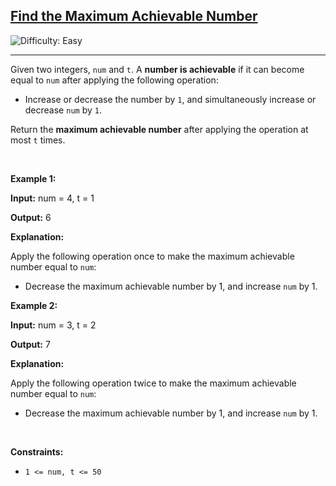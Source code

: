 <h2><a href="https://leetcode.com/problems/find-the-maximum-achievable-number">Find the Maximum Achievable Number</a></h2> <img src='https://img.shields.io/badge/Difficulty-Easy-brightgreen' alt='Difficulty: Easy' /><hr><p>Given two integers, <code>num</code> and <code>t</code>. A <strong>number is achievable</strong> if it can become equal to <code>num</code> after applying the following operation:</p>

<ul>
	<li>Increase or decrease the number by <code>1</code>, and simultaneously increase or decrease <code>num</code> by <code>1</code>.</li>
</ul>

<p>Return the <strong>maximum achievable number</strong> after applying the operation at most <code>t</code> times.</p>

<p>&nbsp;</p>
<p><strong class="example">Example 1:</strong></p>

<div class="example-block">
<p><strong>Input:</strong> <span class="example-io">num = 4, t = 1</span></p>

<p><strong>Output:</strong> <span class="example-io">6</span></p>

<p><strong>Explanation:</strong></p>

<p>Apply the following operation once to make the maximum achievable number equal to <code>num</code>:</p>

<ul>
	<li>Decrease the maximum achievable number by 1, and increase <code>num</code> by 1.</li>
</ul>
</div>

<p><strong class="example">Example 2:</strong></p>

<div class="example-block">
<p><strong>Input:</strong> <span class="example-io">num = 3, t = 2</span></p>

<p><strong>Output:</strong> <span class="example-io">7</span></p>

<p><strong>Explanation:</strong></p>

<p>Apply the following operation twice to make the maximum achievable number equal to <code>num</code>:</p>

<ul>
	<li>Decrease the maximum achievable number by 1, and increase <code>num</code> by 1.</li>
</ul>
</div>

<p>&nbsp;</p>
<p><strong>Constraints:</strong></p>

<ul>
	<li><code>1 &lt;= num, t&nbsp;&lt;= 50</code></li>
</ul>
